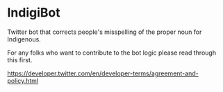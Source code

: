 # IndigiBot
Twitter bot that corrects people's misspelling of the proper noun for Indigenous.

For any folks who want to contribute to the bot logic please read through this first.

https://developer.twitter.com/en/developer-terms/agreement-and-policy.html
